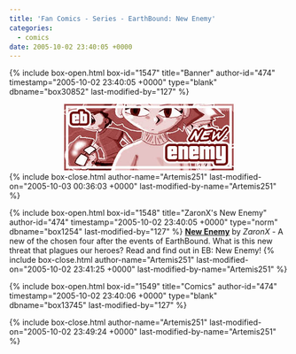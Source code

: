 ```yaml
---
title: 'Fan Comics - Series - EarthBound: New Enemy'
categories:
  - comics
date: 2005-10-02 23:40:05 +0000
---
```

{% include box-open.html box-id="1547" title="Banner" author-id="474" timestamp="2005-10-02 23:40:05 +0000" type="blank" dbname="box30852" last-modified-by="127" %}
<center><img src="/comics/series/newenemy/newenemybanner.jpg" /></center>
{% include box-close.html author-name="Artemis251" last-modified-on="2005-10-03 00:36:03 +0000" last-modified-by-name="Artemis251" %}

{% include box-open.html box-id="1548" title="ZaronX's New Enemy" author-id="474" timestamp="2005-10-02 23:40:05 +0000" type="norm" dbname="box1254" last-modified-by="127" %}
<b><u>New Enemy</u></b> by <i>ZaronX</i> - A new of the chosen four after the events of EarthBound. What is this new threat that plagues our heroes? Read and find out in EB: New Enemy!
{% include box-close.html author-name="Artemis251" last-modified-on="2005-10-02 23:41:25 +0000" last-modified-by-name="Artemis251" %}

{% include box-open.html box-id="1549" title="Comics" author-id="474" timestamp="2005-10-02 23:40:06 +0000" type="blank" dbname="box13745" last-modified-by="127" %}
<center><navigator search="`Content` LIKE 'A New Enemy%'" display="no" /><displaytor mode="twocolumnlist" /></center>
{% include box-close.html author-name="Artemis251" last-modified-on="2005-10-02 23:49:24 +0000" last-modified-by-name="Artemis251" %}
